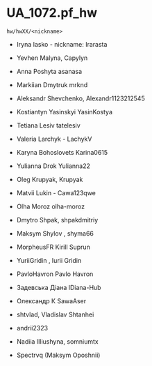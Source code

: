 # UA_1072.pf_hw

`hw/hwXX/<nickname>`

* Iryna Iasko - nickname:  Irarasta

* Yevhen Malyna, Capylyn

* Anna Poshyta asanasa

* Markiian Dmytruk mrknd

* Aleksandr Shevchenko, Alexandr1123212545

* Kostiantyn Yasinskyi YasinKostya

* Tetiana Lesiv tatelesiv

* Valeria Larchyk - LachykV

* Karyna Bohoslovets Karina0615

* Yulianna Drok Yulianna22

* Oleg Krupyak, Krupyak

* Matvii Lukin - Cawa123qwe

* Olha Moroz olha-moroz

* Dmytro Shpak, shpakdmitriy

* Maksym Shylov , shyma66

* MorpheusFR Kirill Suprun

* YuriiGridin , Iurii Gridin

* PavloHavron Pavlo Havron

* Задевська Діана IDiana-Hub

* Олександр К SawaAser

* shtvlad, Vladislav Shtanhei

* andrii2323

* Nadiia Illiushyna, somniumtx

* Spectrvq (Maksym Oposhnii)


